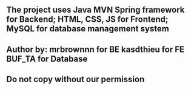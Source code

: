 The project uses Java MVN Spring framework for Backend; HTML, CSS, JS for Frontend; MySQL for database management system
---------------------------------------------
Author by:
mrbrownnn for BE
kasdthieu for FE
BUF_TA for Database
---------------------------------------------
Do not copy without our permission
---------------------------------------------


